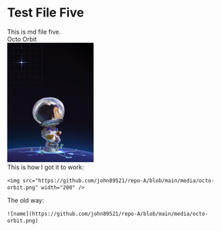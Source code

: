 # Test File Five  
This is md file five.  
Octo Orbit  
<img src="https://github.com/john89521/repo-A/blob/main/media/octo-orbit.png" width="200" />  
This is how I got it to work:  
```
<img src="https://github.com/john89521/repo-A/blob/main/media/octo-orbit.png" width="200" />
```

The old way:
```
![name](https://github.com/john89521/repo-A/blob/main/media/octo-orbit.png)
```

